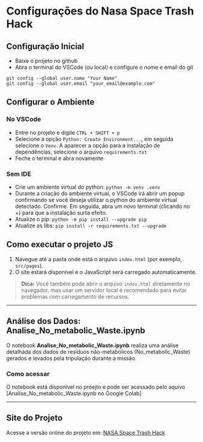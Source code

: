 # Configurações do Nasa Space Trash Hack

## Configuração Inicial

* Baixe o projeto no github
* Abra o terminal do VSCode (ou local) e configure o nome e email do git

```
git config --global user.name "Your Name"
git config --global user.email "your_email@example.com"
```

## Configurar o Ambiente

### No VSCode

* Entre no projeto e digite `CTRL + SHIFT + p`
* Selecione a opção `Python: Create Environment...`, em seguida selecione o `Venv`. A aparecer a opção para a instalação de dependências, selecione o arquivo `requirements.txt`
* Feche o terminal e abra novamente

### Sem IDE

* Crie um ambiente virtual do python: `python -m venv .venv`
* Durante a criação do ambiente virtual, o VSCode irá abrir um popup confirmando se você deseja utilizar o python do ambiente virtual detectado. Confirme. Em seguida, abra um novo terminal (clicando no +) para que a instalação surta efeito.
* Atualize o pip: `python -m pip install --upgrade pip`
* Atualize as libs: `pip install -r requirements.txt --upgrade`

## Como executar o projeto JS

1. Navegue até a pasta onde está o arquivo `index.html` (por exemplo, `src/pages`).
2. O site estará disponível e o JavaScript será carregado automaticamente.

> **Dica:** Você também pode abrir o arquivo `index.html` diretamente no navegador, mas usar um servidor local é recomendado para evitar problemas com carregamento de recursos.

---

## Análise dos Dados: Analise_No_metabolic_Waste.ipynb

O notebook **Analise_No_metabolic_Waste.ipynb** realiza uma análise detalhada dos dados de resíduos não-metabólicos (No_metabolic_Waste) gerados e levados pela tripulação durante a missão. 

### Como acessar

O notebook está disponível no proejto e pode ser acessado pelo aquivo
[Analise_No_metabolic_Waste.ipynb no Google Colab]

---

## Site do Projeto

Acesse a versão online do projeto em: [NASA Space Trash Hack](https://lhaislla.github.io/nasa_apps_2025_Space_Trash_Hack/pages/grafic.html)


